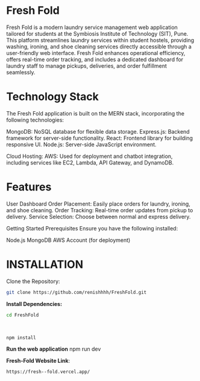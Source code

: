 # **Fresh Fold**
Fresh Fold is a modern laundry service management web application tailored for students at the Symbiosis Institute of Technology (SIT), Pune. This platform streamlines laundry services within student hostels, providing washing, ironing, and shoe cleaning services directly accessible through a user-friendly web interface. Fresh Fold enhances operational efficiency, offers real-time order tracking, and includes a dedicated dashboard for laundry staff to manage pickups, deliveries, and order fulfillment seamlessly.

# **Technology Stack**
The Fresh Fold application is built on the MERN stack, incorporating the following technologies:

MongoDB: NoSQL database for flexible data storage.
Express.js: Backend framework for server-side functionality.
React: Frontend library for building responsive UI.
Node.js: Server-side JavaScript environment.

Cloud Hosting:
AWS: Used for deployment and chatbot integration, including services like EC2, Lambda, API Gateway, and DynamoDB.

# **Features**
User Dashboard
Order Placement: Easily place orders for laundry, ironing, and shoe cleaning.
Order Tracking: Real-time order updates from pickup to delivery.
Service Selection: Choose between normal and express delivery.

Getting Started
Prerequisites
Ensure you have the following installed:

Node.js
MongoDB
AWS Account (for deployment)

# **INSTALLATION**
Clone the Repository:
``` bash
git clone https://github.com/renishhhh/FreshFold.git
```

**Install Dependencies:** <br>
``` bash
cd FreshFold
```
<br>

```bash
npm install
```

**Run the web application**
npm run dev

**Fresh-Fold Website Link**: 
``` bash
https://fresh--fold.vercel.app/
```
